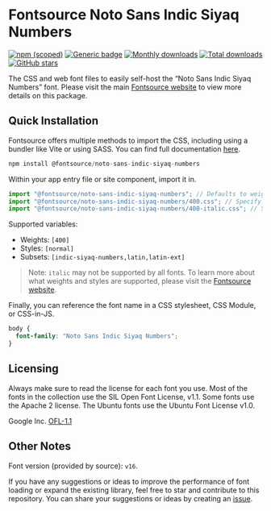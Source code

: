# Fontsource Noto Sans Indic Siyaq Numbers

[![npm (scoped)](https://img.shields.io/npm/v/@fontsource/noto-sans-indic-siyaq-numbers?color=brightgreen)](https://www.npmjs.com/package/@fontsource/noto-sans-indic-siyaq-numbers) [![Generic badge](https://img.shields.io/badge/fontsource-passing-brightgreen)](https://github.com/fontsource/fontsource) [![Monthly downloads](https://badgen.net/npm/dm/@fontsource/noto-sans-indic-siyaq-numbers)](https://github.com/fontsource/fontsource) [![Total downloads](https://badgen.net/npm/dt/@fontsource/noto-sans-indic-siyaq-numbers)](https://github.com/fontsource/fontsource) [![GitHub stars](https://img.shields.io/github/stars/fontsource/fontsource.svg?style=social&label=Star)](https://github.com/fontsource/fontsource/stargazers)

The CSS and web font files to easily self-host the “Noto Sans Indic Siyaq Numbers” font. Please visit the main [Fontsource website](https://fontsource.org/fonts/noto-sans-indic-siyaq-numbers) to view more details on this package.

## Quick Installation

Fontsource offers multiple methods to import the CSS, including using a bundler like Vite or using SASS. You can find full documentation [here](https://fontsource.org/docs/getting-started/introduction).

```javascript
npm install @fontsource/noto-sans-indic-siyaq-numbers
```

Within your app entry file or site component, import it in.

```javascript
import "@fontsource/noto-sans-indic-siyaq-numbers"; // Defaults to weight 400
import "@fontsource/noto-sans-indic-siyaq-numbers/400.css"; // Specify weight
import "@fontsource/noto-sans-indic-siyaq-numbers/400-italic.css"; // Specify weight and style
```

Supported variables:
- Weights: `[400]`
- Styles: `[normal]`
- Subsets: `[indic-siyaq-numbers,latin,latin-ext]`

> Note: `italic` may not be supported by all fonts. To learn more about what weights and styles are supported, please visit the [Fontsource website](https://fontsource.org/fonts/noto-sans-indic-siyaq-numbers).

Finally, you can reference the font name in a CSS stylesheet, CSS Module, or CSS-in-JS.

```css
body {
  font-family: "Noto Sans Indic Siyaq Numbers";
}
```

## Licensing
Always make sure to read the license for each font you use. Most of the fonts in the collection use the SIL Open Font License, v1.1. Some fonts use the Apache 2 license. The Ubuntu fonts use the Ubuntu Font License v1.0.

Google Inc.
[OFL-1.1](http://scripts.sil.org/OFL)

## Other Notes
Font version (provided by source): `v16`.

If you have any suggestions or ideas to improve the performance of font loading or expand the existing library, feel free to star and contribute to this repository. You can share your suggestions or ideas by creating an [issue](https://github.com/fontsource/fontsource/issues).